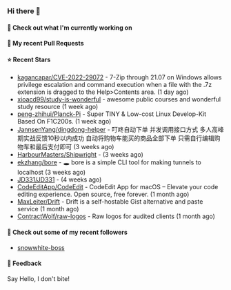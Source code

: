 ### Hi there 👋

#### 👷 Check out what I'm currently working on

#### 🔨 My recent Pull Requests


#### ⭐ Recent Stars

- [kagancapar/CVE-2022-29072](https://github.com/kagancapar/CVE-2022-29072) - 7-Zip through 21.07 on Windows allows privilege escalation and command execution when a file with the .7z extension is dragged to the Help&gt;Contents area. (1 day ago)
- [xioacd99/study-is-wonderful](https://github.com/xioacd99/study-is-wonderful) - awesome public courses and wonderful study resource (1 week ago)
- [peng-zhihui/Planck-Pi](https://github.com/peng-zhihui/Planck-Pi) - Super TINY &amp; Low-cost Linux Develop-Kit Based On F1C200s. (1 week ago)
- [JannsenYang/dingdong-helper](https://github.com/JannsenYang/dingdong-helper) - 叮咚自动下单 并发调用接口方式 多人高峰期实战反馈10秒以内成功 自动将购物车能买的商品全部下单 只需自行编辑购物车和最后支付即可 (3 weeks ago)
- [HarbourMasters/Shipwright](https://github.com/HarbourMasters/Shipwright) -  (3 weeks ago)
- [ekzhang/bore](https://github.com/ekzhang/bore) - 🕳 bore is a simple CLI tool for making tunnels to localhost (3 weeks ago)
- [JD331/JD331](https://github.com/JD331/JD331) -  (4 weeks ago)
- [CodeEditApp/CodeEdit](https://github.com/CodeEditApp/CodeEdit) - CodeEdit App for macOS – Elevate your code editing experience. Open source, free forever. (1 month ago)
- [MaxLeiter/Drift](https://github.com/MaxLeiter/Drift) - Drift is a self-hostable Gist alternative and paste service (1 month ago)
- [ContractWolf/raw-logos](https://github.com/ContractWolf/raw-logos) - Raw logos for audited clients (1 month ago)

#### 👯 Check out some of my recent followers

- [snowwhite-boss](https://github.com/snowwhite-boss)

#### 💬 Feedback

Say Hello, I don't bite!
